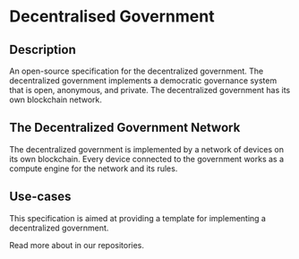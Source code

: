 # Decentralised Government

## Description

An open-source specification for the decentralized government. The decentralized government implements a democratic governance system that is open, anonymous, and private. The decentralized government has its own blockchain network.

## The Decentralized Government Network

The decentralized government is implemented by a network of devices on its own blockchain. Every device connected to the government works as a compute engine for the network and its rules.

## Use-cases

This specification is aimed at providing a template for implementing a decentralized government.

Read more about in our repositories.
